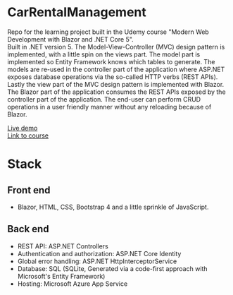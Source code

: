 # CarRentalManagement #
Repo for the learning project built in the Udemy course "Modern Web Development with Blazor and .NET Core 5".  
Built in .NET version 5.
The Model-View-Controller (MVC) design pattern is implemented, with a little spin on the views part. 
The model part is implemented so Entity Framework knows which tables to generate. 
The models are re-used in the controller part of the application where ASP.NET exposes database operations via the so-called HTTP verbs (REST APIs). 
Lastly the view part of the MVC design pattern is implemented with Blazor. The Blazor part of the application consumes the REST APIs exposed by the controller part of the application. The end-user can perform CRUD operations in a user friendly manner without any reloading because of Blazor.

[Live demo](https://carrentalmanagement.azurewebsites.net/ "Live demo")  
[Link to course](https://www.udemy.com/course/modern-web-development-with-blazor-and-net-core-5 "Link to course")

# Stack #
## Front end ##
* Blazor, HTML, CSS, Bootstrap 4 and a little sprinkle of JavaScript.

## Back end ##
* REST API: ASP.NET Controllers
* Authentication and authorization: ASP.NET Core Identity
* Global error handling: ASP.NET HttpInterceptorService
* Database: SQL (SQLite, Generated via a code-first approach with Microsoft's Entity Framework)
* Hosting: Microsoft Azure App Service
